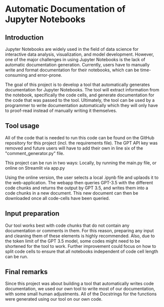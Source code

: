 # Automatic Documentation of Jupyter Notebooks

## Introduction

Jupyter Notebooks are widely used in the field of data science for interactive data analysis, visualization, and model development. However, one of the major challenges in using Jupyter Notebooks is the lack of automatic documentation generation. Currently, users have to manually write and format documentation for their notebooks, which can be time-consuming and error-prone.

The goal of this project is to develop a tool that automatically generates documentation for Jupyter Notebooks. The tool will extract information from the notebook, specifically the code cells, and generate documentation for the code that was passed to the tool. Ultimately, the tool can be used by a programmer to write documentation automatically which they will only have to proof-read instead of manually writing it themselves. 

## Tool usage
All of the code that is needed to run this code can be found on the GitHub repository for this project (incl. the requirements file). The GPT API key was removed and future users will have to add their own in line six of the "comment_generator.py" file. 

This project can be run in two ways: Locally, by running the main.py file, or online on Streamlit via app.py

Using the online version, the user selects a local .ipynb file and uplaods it to the web-application. The webapp then queries GPT-3.5 with the different code chunks and returns the output by GPT 3.5, and writes them into a code chunks in a new document. This new document can then be downloaded once all code-cells have been queried.

## Input preparation
Our tool works best with code chunks that do not contain any documentation or comments in them. For this reason, preparing any input and cleaning them of these elements is highly recommended. Also, due to the token limit of the GPT 3.5 model, some codes might need to be shortened for the tool to work. Further improvement could focus on how to split code cells to ensure that all notebooks independent of code cell length can be run. 

## Final remarks
Since this project was about building a tool that automatically writes code documentation, we used our own tool to write most of our documentation, with some small human adjustments. All of the Docstrings for the functions were generated using our tool on our own code. 
